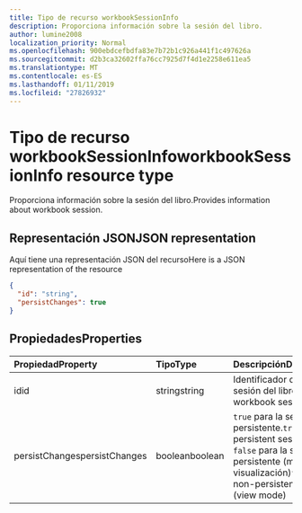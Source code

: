 ```yaml
---
title: Tipo de recurso workbookSessionInfo
description: Proporciona información sobre la sesión del libro.
author: lumine2008
localization_priority: Normal
ms.openlocfilehash: 900ebdcefbdfa83e7b72b1c926a441f1c497626a
ms.sourcegitcommit: d2b3ca32602ffa76cc7925d7f4d1e2258e611ea5
ms.translationtype: MT
ms.contentlocale: es-ES
ms.lasthandoff: 01/11/2019
ms.locfileid: "27826932"
---
```

# <a name="workbooksessioninfo-resource-type"></a><span data-ttu-id="67490-103">Tipo de recurso workbookSessionInfo</span><span class="sxs-lookup"><span data-stu-id="67490-103">workbookSessionInfo resource type</span></span>

<span data-ttu-id="67490-104">Proporciona información sobre la sesión del libro.</span><span class="sxs-lookup"><span data-stu-id="67490-104">Provides information about workbook session.</span></span>


## <a name="json-representation"></a><span data-ttu-id="67490-105">Representación JSON</span><span class="sxs-lookup"><span data-stu-id="67490-105">JSON representation</span></span>

<span data-ttu-id="67490-106">Aquí tiene una representación JSON del recurso</span><span class="sxs-lookup"><span data-stu-id="67490-106">Here is a JSON representation of the resource</span></span>

<!-- {
  "blockType": "resource",
  "optionalProperties": [  ],
  "@odata.type": "microsoft.graph.workbookSessionInfo"
}-->

```json
{
  "id": "string",
  "persistChanges": true
}
```

## <a name="properties"></a><span data-ttu-id="67490-107">Propiedades</span><span class="sxs-lookup"><span data-stu-id="67490-107">Properties</span></span>

| <span data-ttu-id="67490-108">Propiedad</span><span class="sxs-lookup"><span data-stu-id="67490-108">Property</span></span> | <span data-ttu-id="67490-109">Tipo</span><span class="sxs-lookup"><span data-stu-id="67490-109">Type</span></span>  | <span data-ttu-id="67490-110">Descripción</span><span class="sxs-lookup"><span data-stu-id="67490-110">Description</span></span>                               |
|:---------|:------|:------------------------------------------|
| <span data-ttu-id="67490-111">id</span><span class="sxs-lookup"><span data-stu-id="67490-111">id</span></span>  | <span data-ttu-id="67490-112">string</span><span class="sxs-lookup"><span data-stu-id="67490-112">string</span></span> | <span data-ttu-id="67490-113">Identificador de la sesión del libro.</span><span class="sxs-lookup"><span data-stu-id="67490-113">Id of the workbook session.</span></span> |
| <span data-ttu-id="67490-114">persistChanges</span><span class="sxs-lookup"><span data-stu-id="67490-114">persistChanges</span></span> | <span data-ttu-id="67490-115">boolean</span><span class="sxs-lookup"><span data-stu-id="67490-115">boolean</span></span> |  <span data-ttu-id="67490-116">`true` para la sesión persistente.</span><span class="sxs-lookup"><span data-stu-id="67490-116">`true` for persistent session.</span></span> <span data-ttu-id="67490-117">`false` para la sesión no persistente (modo de visualización)</span><span class="sxs-lookup"><span data-stu-id="67490-117">`false` for non-persistent session (view mode)</span></span> |


